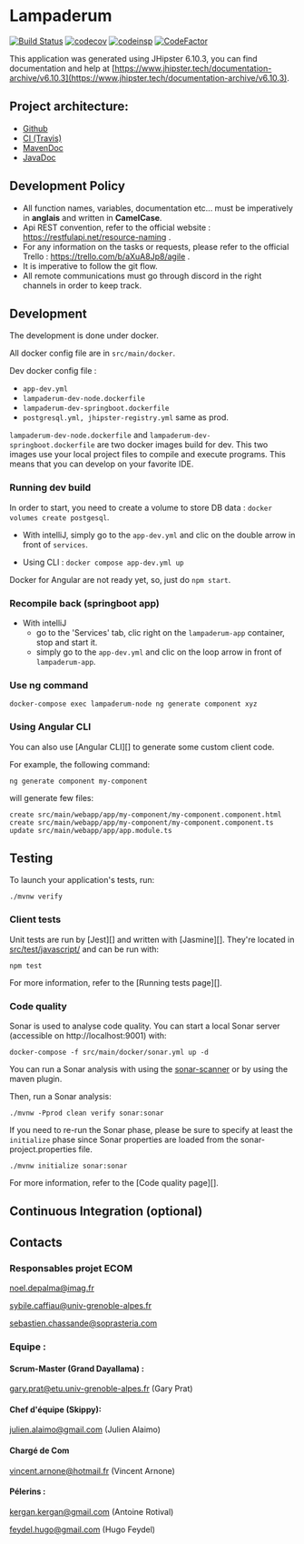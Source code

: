 # Lampaderum

[![Build Status](https://travis-ci.com/A-Julien/lampadaire-project.svg?branch=master)](https://travis-ci.com/A-Julien/lampadaire-project)
[![codecov](https://codecov.io/gh/A-Julien/devops/branch/master/graph/badge.svg)](https://codecov.io/gh/A-Julien/ECOM)
[![codeinsp](https://www.code-inspector.com/project/13966/score/svg)](https://frontend.code-inspector.com/public/project/13966/ECOM/dashboard)
[![CodeFactor](https://www.codefactor.io/repository/github/a-julien/ECOM/badge)](https://www.codefactor.io/repository/github/a-julien/ECOM)

This application was generated using JHipster 6.10.3, you can find documentation and help at [https://www.jhipster.tech/documentation-archive/v6.10.3](https://www.jhipster.tech/documentation-archive/v6.10.3).

## Project architecture:

- [Github](https://github.com/A-Julien/lampadaire-project)
- [CI (Travis)](https://travis-ci.com/A-Julien/lampadaire-project)
- [MavenDoc](https://a-julien.github.io/lampadaire-project)
- [JavaDoc]()

## Development Policy

- All function names, variables, documentation etc... must be imperatively in **anglais** and written in **CamelCase**.
- Api REST convention, refer to the official website : https://restfulapi.net/resource-naming .
- For any information on the tasks or requests, please refer to the official Trello : https://trello.com/b/aXuA8Jp8/agile .
- It is imperative to follow the git flow.
- All remote communications must go through discord in the right channels in order to keep track.

## Development

The development is done under docker.

All docker config file are in `src/main/docker`.

Dev docker config file :

- `app-dev.yml`
- `lampaderum-dev-node.dockerfile`
- `lampaderum-dev-springboot.dockerfile`
- `postgresql.yml, jhipster-registry.yml` same as prod.

`lampaderum-dev-node.dockerfile` and `lampaderum-dev-springboot.dockerfile` are two docker images build
for dev. This two images use your local project files to compile and execute programs. This means that you can develop
on your favorite IDE.

### Running dev build

In order to start, you need to create a volume to store DB data : `docker volumes create postgesql`.

- With intelliJ, simply go to the `app-dev.yml` and clic on the double arrow in front of `services`.

- Using CLI : `docker compose app-dev.yml up`

Docker for Angular are not ready yet, so, just do `npm start`.

### Recompile back (springboot app)

- With intelliJ
  - go to the 'Services' tab, clic right on the `lampaderum-app` container, stop and start it.
  - simply go to the `app-dev.yml` and clic on the loop arrow in front of `lampaderum-app`.

### Use ng command

`docker-compose exec lampaderum-node ng generate component xyz`

### Using Angular CLI

You can also use [Angular CLI][] to generate some custom client code.

For example, the following command:

```
ng generate component my-component
```

will generate few files:

```
create src/main/webapp/app/my-component/my-component.component.html
create src/main/webapp/app/my-component/my-component.component.ts
update src/main/webapp/app/app.module.ts
```

## Testing

To launch your application's tests, run:

```
./mvnw verify
```

### Client tests

Unit tests are run by [Jest][] and written with [Jasmine][]. They're located in [src/test/javascript/](src/test/javascript/) and can be run with:

```
npm test
```

For more information, refer to the [Running tests page][].

### Code quality

Sonar is used to analyse code quality. You can start a local Sonar server (accessible on http://localhost:9001) with:

```
docker-compose -f src/main/docker/sonar.yml up -d
```

You can run a Sonar analysis with using the [sonar-scanner](https://docs.sonarqube.org/display/SCAN/Analyzing+with+SonarQube+Scanner) or by using the maven plugin.

Then, run a Sonar analysis:

```
./mvnw -Pprod clean verify sonar:sonar
```

If you need to re-run the Sonar phase, please be sure to specify at least the `initialize` phase since Sonar properties are loaded from the sonar-project.properties file.

```
./mvnw initialize sonar:sonar
```

For more information, refer to the [Code quality page][].

## Continuous Integration (optional)

## Contacts

### Responsables projet ECOM

noel.depalma@imag.fr

sybile.caffiau@univ-grenoble-alpes.fr

sebastien.chassande@soprasteria.com

### Equipe :

#### Scrum-Master (Grand Dayallama) :

gary.prat@etu.univ-grenoble-alpes.fr (Gary Prat)

#### Chef d'équipe (Skippy):

julien.alaimo@gmail.com (Julien Alaimo)

#### Chargé de Com

vincent.arnone@hotmail.fr (Vincent Arnone)

#### Pélerins :

kergan.kergan@gmail.com (Antoine Rotival)

feydel.hugo@gmail.com (Hugo Feydel)
